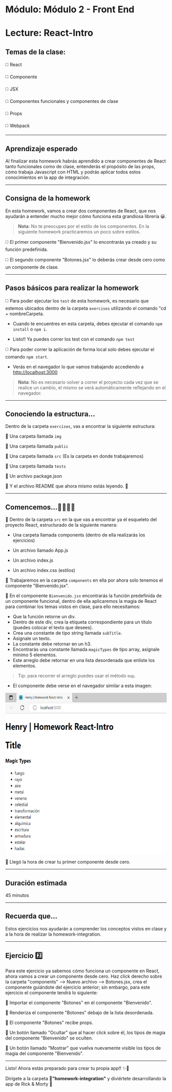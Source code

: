 # Módulo: Módulo 2 - Front End
# Lecture: React-Intro

## Temas de la clase:

◻️ React

◻️ Componente

◻️ JSX

◻️ Componentes funcionales y componentes de clase

◻️ Props

◻️ Webpack

---

## Aprendizaje esperado

Al finalizar esta homework habrás aprendido a crear componentes de React tanto funcionales como de clase, entenderás el propósito de las props, cómo trabaja Javascript con HTML y podrás aplicar todos estos conocimientos en la app de integración.

---
## Consigna de la homework

En esta homework, vamos a crear dos componentes de React, que nos ayudarán a entender mucho mejor cómo funciona esta grandiosa librería 😀.

> **Nota**: No te preocupes por el estilo de los componentes. En la siguiente homework practicaremos un poco sobre estilos.

◻️ El primer componente "Bienvenido.jsx" lo encontrarás ya creado y su función predefinida.

◻️ El segundo componente "Botones.jsx" lo deberás crear desde cero como un componente de clase.

---
## Pasos básicos para realizar la homework

◻️ Para poder ejecutar los `test` de esta homework, es necesario que estemos ubicados dentro de la carpeta `exercises` utilizando el comando "cd + nombreCarpeta.

* Cuando te encuentres en esta carpeta, debes ejecutar el comando `npm install` o `npm i`.

* Listo!! Ya puedes correr los test con el comando `npm test`

◻️ Para poder correr la aplicación de forma local solo debes ejecutar el comando `npm start`. 

* Verás en el navegador lo que vamos trabajando accediendo a <http://localhost:3000>
>**Nota**: No es necesario volver a correr el proyecto cada vez que se realice un cambio, el mismo se verá automáticamente reflejando en el navegador.

---
## Conociendo la estructura...

Dentro de la carpeta `exercises`, vas a encontrar la siguiente estructura:

🔹 Una carpeta llamada `img`

🔹 Una carpeta llamada `public`

🔹 Una carpeta llamada `src` (Es la carpeta en donde trabajaremos)

🔹 Una carpeta llamada `tests`

🔹 Un archivo package.json

🔹 Y el archivo README que ahora mismo estás leyendo. 🧐

---
## Comencemos...👨‍💻👩‍💻

🔹 Dentro de la carpeta `src` en la que vas a encontrar ya el esqueleto del proyecto React, estructurado de la siguiente manera:

* Una carpeta llamada components (dentro de ella realizarás los ejercicios)

* Un archivo llamado App.js

* Un archivo index.js

* Un archivo index.css (estilos)

🔹 Trabajaremos en la carpeta `components` en ella por ahora solo tenemos el componente "Bienvenido.jsx".

🔹 En el componente `Bienvenido.jsx` encontrarás la función predefinida de un componente funcional, dentro de ella aplicaremos la magia de React para combinar los temas vistos en clase, para ello necesitamos:

* Que la función retorne un div.
* Dentro de este div, crea la etiqueta correspondiente para un título (puedes colocar el texto que desees).
* Crea una constante de tipo string llamada `subTitle`.
* Asígnale un texto.
* La constante debe retornar en un h3.
* Encontrarás una constante llamada `magicTypes` de tipo array, asígnale mínimo 5 elementos.
* Este arreglo debe retornar en una lista desordenada que enliste los elementos.
> Tip: para recorrer el arreglo puedes usar el método `map`.

* El componente debe verse en el navegador similar a esta imagen:
<p align="center"><img src="./img/eje1.png" height="500px" >    

🔹 Llegó la hora de crear tu primer componente desde cero. 

---
## Duración estimada

45 minutos

---
## Recuerda que... 

Estos ejercicios nos ayudarán a comprender los conceptos vistos en clase y a la hora de realizar la homework-integration.


---

## Ejercicio 2️⃣

Para este ejercicio ya sabemos cómo funciona un componente en React, ahora vamos a crear un componente desde cero. Haz click derecho sobre la carpeta "components" --> Nuevo archivo --> Botones.jsx, crea el componente guiándote del ejercicio anterior; sin embargo, para este ejercicio el componente tendrá lo siguiente:

🔵 Importar el componente "Botones" en el componente "Bienvenido".

🔵 Renderiza el componente "Botones" debajo de la lista desordenada.

🔵 El componente "Botones" recibe props.

🔵 Un botón llamado "Ocultar" que al hacer click sobre él, los tipos de magia del componente "Bienvenido" se oculten.

🔵 Un botón llamado "Mostrar" que vuelva nuevamente visible los tipos de magia del componente "Bienvenido".

---

Listo! Ahora estás preparado para crear tu propia app!! ✨🚀

Dirígete a la carpeta 📂<b>"homework-integration"</b> y diviértete desarrollando la app de Rick & Morty 🤩